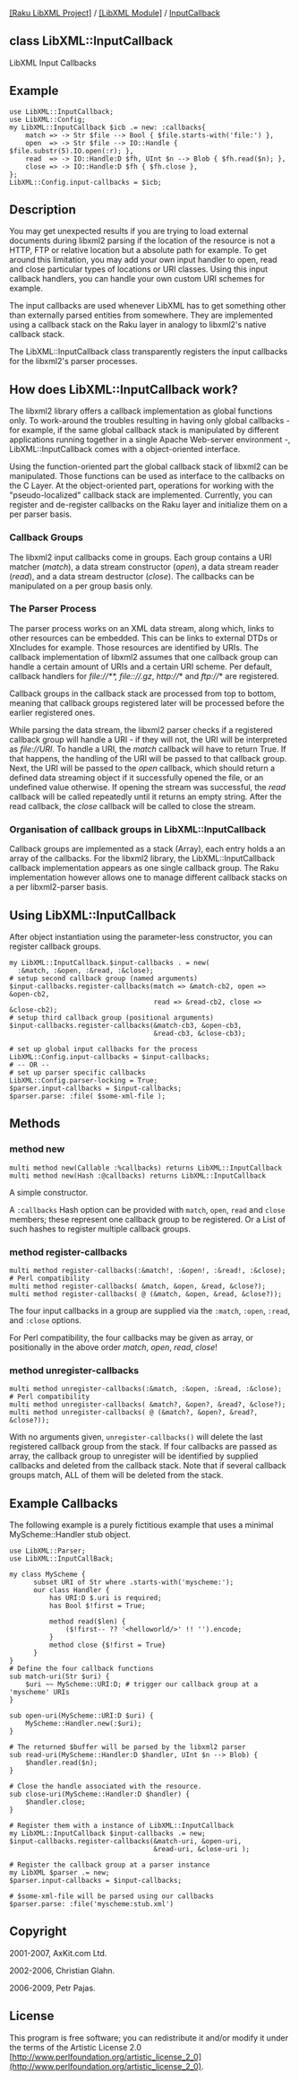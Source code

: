 [[Raku LibXML Project]](https://libxml-raku.github.io)
 / [[LibXML Module]](https://libxml-raku.github.io/LibXML-raku)
 / [InputCallback](https://libxml-raku.github.io/LibXML-raku/InputCallback)

class LibXML::InputCallback
---------------------------

LibXML Input Callbacks

Example
-------

    use LibXML::InputCallback;
    use LibXML::Config;
    my LibXML::InputCallback $icb .= new: :callbacks{
        match => -> Str $file --> Bool { $file.starts-with('file:') },
        open  => -> Str $file --> IO::Handle { $file.substr(5).IO.open(:r); },
        read  => -> IO::Handle:D $fh, UInt $n --> Blob { $fh.read($n); },
        close => -> IO::Handle:D $fh { $fh.close },
    };
    LibXML::Config.input-callbacks = $icb;

Description
-----------

You may get unexpected results if you are trying to load external documents during libxml2 parsing if the location of the resource is not a HTTP, FTP or relative location but a absolute path for example. To get around this limitation, you may add your own input handler to open, read and close particular types of locations or URI classes. Using this input callback handlers, you can handle your own custom URI schemes for example.

The input callbacks are used whenever LibXML has to get something other than externally parsed entities from somewhere. They are implemented using a callback stack on the Raku layer in analogy to libxml2's native callback stack.

The LibXML::InputCallback class transparently registers the input callbacks for the libxml2's parser processes.

How does LibXML::InputCallback work?
------------------------------------

The libxml2 library offers a callback implementation as global functions only. To work-around the troubles resulting in having only global callbacks - for example, if the same global callback stack is manipulated by different applications running together in a single Apache Web-server environment -, LibXML::InputCallback comes with a object-oriented interface.

Using the function-oriented part the global callback stack of libxml2 can be manipulated. Those functions can be used as interface to the callbacks on the C Layer. At the object-oriented part, operations for working with the "pseudo-localized" callback stack are implemented. Currently, you can register and de-register callbacks on the Raku layer and initialize them on a per parser basis.

### Callback Groups

The libxml2 input callbacks come in groups. Each group contains a URI matcher (*match*), a data stream constructor (*open*), a data stream reader (*read*), and a data stream destructor (*close*). The callbacks can be manipulated on a per group basis only.

### The Parser Process

The parser process works on an XML data stream, along which, links to other resources can be embedded. This can be links to external DTDs or XIncludes for example. Those resources are identified by URIs. The callback implementation of libxml2 assumes that one callback group can handle a certain amount of URIs and a certain URI scheme. Per default, callback handlers for *file://**, *file:://*.gz*, *http://** and *ftp://** are registered.

Callback groups in the callback stack are processed from top to bottom, meaning that callback groups registered later will be processed before the earlier registered ones.

While parsing the data stream, the libxml2 parser checks if a registered callback group will handle a URI - if they will not, the URI will be interpreted as *file://URI*. To handle a URI, the *match* callback will have to return True. If that happens, the handling of the URI will be passed to that callback group. Next, the URI will be passed to the *open* callback, which should return a defined data streaming object if it successfully opened the file, or an undefined value otherwise. If opening the stream was successful, the *read* callback will be called repeatedly until it returns an empty string. After the read callback, the *close* callback will be called to close the stream.

### Organisation of callback groups in LibXML::InputCallback

Callback groups are implemented as a stack (Array), each entry holds a an array of the callbacks. For the libxml2 library, the LibXML::InputCallback callback implementation appears as one single callback group. The Raku implementation however allows one to manage different callback stacks on a per libxml2-parser basis.

Using LibXML::InputCallback
---------------------------

After object instantiation using the parameter-less constructor, you can register callback groups.

    my LibXML::InputCallback.$input-callbacks . = new(
      :&match, :&open, :&read, :&close);
    # setup second callback group (named arguments)
    $input-callbacks.register-callbacks(match => &match-cb2, open => &open-cb2,
                                        read => &read-cb2, close => &close-cb2);
    # setup third callback group (positional arguments)
    $input-callbacks.register-callbacks(&match-cb3, &open-cb3,
                                        &read-cb3, &close-cb3);

    # set up global input callbacks for the process
    LibXML::Config.input-callbacks = $input-callbacks;
    # -- OR --
    # set up parser specific callbacks
    LibXML::Config.parser-locking = True;
    $parser.input-callbacks = $input-callbacks;
    $parser.parse: :file( $some-xml-file );

Methods
-------

### method new

    multi method new(Callable :%callbacks) returns LibXML::InputCallback
    multi method new(Hash :@callbacks) returns LibXML::InputCallback

A simple constructor.

A `:callbacks` Hash option can be provided with `match`, `open`, `read` and `close` members; these represent one callback group to be registered. Or a List of such hashes to register multiple callback groups.

### method register-callbacks

    multi method register-callbacks(:&match!, :&open!, :&read!, :&close);
    # Perl compatibility
    multi method register-callbacks( &match, &open, &read, &close?);
    multi method register-callbacks( @ (&match, &open, &read, &close?));

The four input callbacks in a group are supplied via the `:match`, `:open`, `:read`, and `:close` options.

For Perl compatibility, the four callbacks may be given as array, or positionally in the above order *match*, *open*, *read*, *close*!

### method unregister-callbacks

    multi method unregister-callbacks(:&match, :&open, :&read, :&close);
    # Perl compatibility
    multi method unregister-callbacks( &match?, &open?, &read?, &close?);
    multi method unregister-callbacks( @ (&match?, &open?, &read?, &close?));

With no arguments given, `unregister-callbacks()` will delete the last registered callback group from the stack. If four callbacks are passed as array, the callback group to unregister will be identified by supplied callbacks and deleted from the callback stack. Note that if several callback groups match, ALL of them will be deleted from the stack.

Example Callbacks
-----------------

The following example is a purely fictitious example that uses a minimal MyScheme::Handler stub object.

    use LibXML::Parser;
    use LibXML::InputCallBack;

    my class MyScheme {
          subset URI of Str where .starts-with('myscheme:');
          our class Handler {
              has URI:D $.uri is required;
              has Bool $!first = True;

              method read($len) {
                  ($!first-- ?? '<helloworld/>' !! '').encode;
              }
              method close {$!first = True}
          }
    }
    # Define the four callback functions
    sub match-uri(Str $uri) {
        $uri ~~ MyScheme::URI:D; # trigger our callback group at a 'myscheme' URIs
    }

    sub open-uri(MyScheme::URI:D $uri) {
        MyScheme::Handler.new(:$uri);
    }

    # The returned $buffer will be parsed by the libxml2 parser
    sub read-uri(MyScheme::Handler:D $handler, UInt $n --> Blob) {
        $handler.read($n);
    }

    # Close the handle associated with the resource.
    sub close-uri(MyScheme::Handler:D $handler) {
        $handler.close;
    }

    # Register them with a instance of LibXML::InputCallback
    my LibXML::InputCallback $input-callbacks .= new;
    $input-callbacks.register-callbacks(&match-uri, &open-uri,
                                        &read-uri, &close-uri );

    # Register the callback group at a parser instance
    my LibXML $parser .= new;
    $parser.input-callbacks = $input-callbacks;

    # $some-xml-file will be parsed using our callbacks
    $parser.parse: :file('myscheme:stub.xml')

Copyright
---------

2001-2007, AxKit.com Ltd.

2002-2006, Christian Glahn.

2006-2009, Petr Pajas.

License
-------

This program is free software; you can redistribute it and/or modify it under the terms of the Artistic License 2.0 [http://www.perlfoundation.org/artistic_license_2_0](http://www.perlfoundation.org/artistic_license_2_0).

